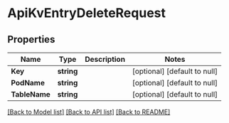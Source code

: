 # ApiKvEntryDeleteRequest

## Properties
Name | Type | Description | Notes
------------ | ------------- | ------------- | -------------
**Key** | **string** |  | [optional] [default to null]
**PodName** | **string** |  | [optional] [default to null]
**TableName** | **string** |  | [optional] [default to null]

[[Back to Model list]](../README.md#documentation-for-models) [[Back to API list]](../README.md#documentation-for-api-endpoints) [[Back to README]](../README.md)


